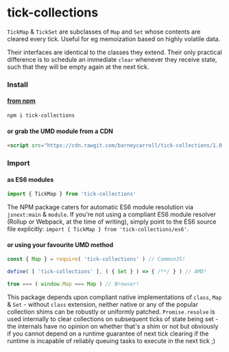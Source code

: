 # tick-collections

`TickMap` &amp; `TickSet` are subclasses of `Map` and `Set` whose contents are cleared every tick. Useful for eg memoization based on highly volatile data.

Their interfaces are identical to the classes they extend. Their only practical difference is to schedule an immediate `clear` whenever they receive state, such that they will be empty again at the next tick.

### Install

#### [from npm](https://www.npmjs.com/package/tick-collections)

```sh
npm i tick-collections
```

#### or grab the UMD module from a CDN

```html
<script src="https://cdn.rawgit.com/barneycarroll/tick-collections/1.0.1/tick-collections.umd.js"></script>
```

### Import

#### as ES6 modules

```javascript
import { TickMap } from 'tick-collections'
```

The NPM package caters for automatic ES6 module resolution via `jsnext:main` &amp; `module`. If you're not using a compliant ES6 module resolver (Rollup or Webpack, at the time of writing), simply point to the ES6 source file explicitly: `import { TickMap } from 'tick-collections/es6'`.

#### or using your favourite UMD method

```javascript
const { Map } = require( 'tick-collections' ) // CommonJS!

define( [ 'tick-collections' ], ( { Set } ) => { /**/ } ) // AMD!

true === ( window.Map === Map ) // Browser!
```

This package depends upon compliant native implementations of `class`, `Map` & `Set` - without `class` extension, neither native or any of the popular collection shims can be robustly or uniformly patched. `Promise.resolve` is used internally to clear collections on subsequent ticks of state being set - the internals have no opinion on whether that's a shim or not but obviously if you cannot depend on a runtime guarantee of next tick clearing if the runtime is incapable of reliably queuing tasks to execute in the next tick ;)
